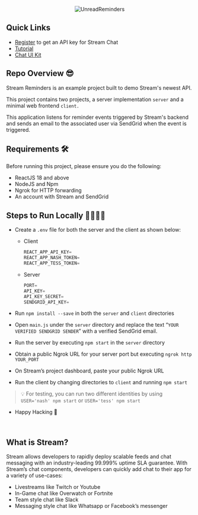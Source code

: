 <p align="center">
  <img src="https://user-images.githubusercontent.com/25674767/164322697-1a9cf483-08bf-4034-ac66-d813f150da82.gif" alt="UnreadReminders" />
</p>


## Quick Links

- [Register](https://getstream.io/chat/trial/) to get an API key for Stream Chat
- [Tutorial](https://getstream.io/chat/)
- [Chat UI Kit](https://getstream.io/chat/ui-kit/)

## Repo Overview 😎

Stream Reminders is an example project built to demo Stream's newest API.

This project contains two projects, a server implementation `server` and a minimal web frontend `client.`

This application listens for reminder events triggered by Stream's backend and sends an email to the associated user via SendGrid when the event is triggered.

## Requirements 🛠

Before running this project, please ensure you do the following:

- ReactJS 18 and above
- NodeJS and Npm
- Ngrok for HTTP forwarding
- An account with Stream and SendGrid

## Steps to Run Locally 🧑‍💻👩‍💻

- Create a `.env` file for both the server and the client as shown below:
    - Client

        ```jsx
        REACT_APP_API_KEY=
        REACT_APP_NASH_TOKEN=
        REACT_APP_TESS_TOKEN=
        ```

    - Server

        ```jsx
        PORT=
        API_KEY=
        API_KEY_SECRET=
        SENDGRID_API_KEY=
        ```

- Run `npm install --save` in both the `server` and `client` directories
- Open `main.js` under the `server` directory and replace the text “`YOUR VERIFIED SENDGRID SENDER`” with a verified SendGrid email.
- Run the server by executing `npm start` in the `server` directory
- Obtain a public Ngrok URL for your server port but executing `ngrok http YOUR_PORT`
- On Stream’s project dashboard, paste your public Ngrok URL
- Run the client by changing directories to `client` and running `npm start`

> 💡 For testing, you can run two different identities by using `USER='nash' npm start` or `USER='tess' npm start`

- Happy Hacking 🎉

<br/>

## What is Stream?

Stream allows developers to rapidly deploy scalable feeds and chat messaging with an industry-leading 99.999% uptime SLA guarantee. With Stream’s chat components, developers can quickly add chat to their app for a variety of use-cases:

- Livestreams like Twitch or Youtube
- In-Game chat like Overwatch or Fortnite
- Team style chat like Slack
- Messaging style chat like Whatsapp or Facebook’s messenger

